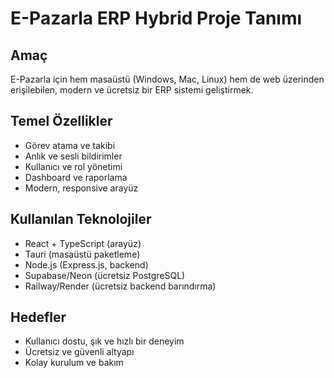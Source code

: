 # E-Pazarla ERP Hybrid Proje Tanımı

## Amaç
E-Pazarla için hem masaüstü (Windows, Mac, Linux) hem de web üzerinden erişilebilen, modern ve ücretsiz bir ERP sistemi geliştirmek.

## Temel Özellikler
- Görev atama ve takibi
- Anlık ve sesli bildirimler
- Kullanıcı ve rol yönetimi
- Dashboard ve raporlama
- Modern, responsive arayüz

## Kullanılan Teknolojiler
- React + TypeScript (arayüz)
- Tauri (masaüstü paketleme)
- Node.js (Express.js, backend)
- Supabase/Neon (ücretsiz PostgreSQL)
- Railway/Render (ücretsiz backend barındırma)

## Hedefler
- Kullanıcı dostu, şık ve hızlı bir deneyim
- Ücretsiz ve güvenli altyapı
- Kolay kurulum ve bakım
